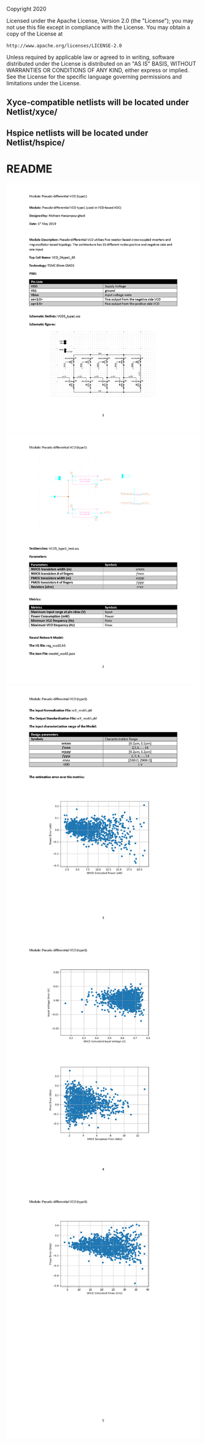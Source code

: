 Copyright 2020

Licensed under the Apache License, Version 2.0 (the "License");
you may not use this file except in compliance with the License.
You may obtain a copy of the License at

    http://www.apache.org/licenses/LICENSE-2.0

Unless required by applicable law or agreed to in writing, software
distributed under the License is distributed on an "AS IS" BASIS,
WITHOUT WARRANTIES OR CONDITIONS OF ANY KIND, either express or implied.
See the License for the specific language governing permissions and
limitations under the License.

## Xyce-compatible netlists will be located under Netlist/xyce/
## Hspice netlists will be located under Netlist/hspice/

# README
<img src="Document/images/Module_VCO_Page_1.png">
<img src="Document/images/Module_VCO_Page_2.png">
<img src="Document/images/Module_VCO_Page_3.png">
<img src="Document/images/Module_VCO_Page_4.png">
<img src="Document/images/Module_VCO_Page_5.png">

